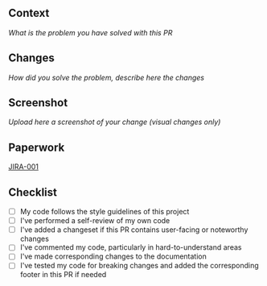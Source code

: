 ## Context

_What is the problem you have solved with this PR_

## Changes

_How did you solve the problem, describe here the changes_

## Screenshot

_Upload here a screenshot of your change (visual changes only)_

## Paperwork

[JIRA-001](https://www.atlassian.com/software/jira)

## Checklist

- [ ] My code follows the style guidelines of this project
- [ ] I've performed a self-review of my own code
- [ ] I've added a changeset if this PR contains user-facing or noteworthy changes
- [ ] I've commented my code, particularly in hard-to-understand areas
- [ ] I've made corresponding changes to the documentation
- [ ] I've tested my code for breaking changes and added the corresponding
      footer in this PR if needed
